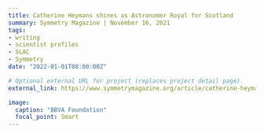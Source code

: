 ```yaml
---
title: Catherine Heymans shines as Astronomer Royal for Scotland
summary: Symmetry Magazine | November 16, 2021
tags:
- writing
- scientist profiles
- SLAC
- Symmetry
date: "2022-01-01T08:00:00Z"

# Optional external URL for project (replaces project detail page).
external_link: https://www.symmetrymagazine.org/article/catherine-heymans-shines-as-astronomer-royal-for-scotland

image:
  caption: "BBVA Foundation"
  focal_point: Smart
---
```

